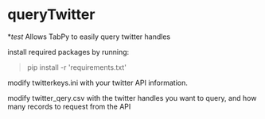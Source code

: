 # queryTwitter
**test* Allows TabPy to easily query twitter handles

install required packages by running: 

> pip install -r 'requirements.txt'

modify twitterkeys.ini with your twitter API information.

modify twitter_qery.csv with the twitter handles you want to query, and how many records to request from the API
